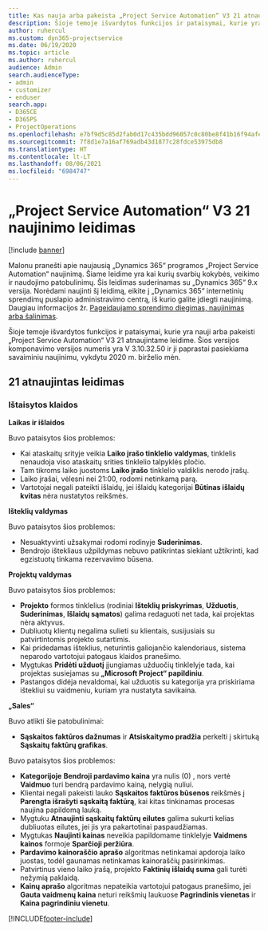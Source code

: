 ```yaml
---
title: Kas nauja arba pakeista „Project Service Automation“ V3 21 atnaujintame leidime
description: Šioje temoje išvardytos funkcijos ir pataisymai, kurie yra pasiekiami „Project Service Automation“ V3 21 atnaujintame leidime.
author: ruhercul
ms.custom: dyn365-projectservice
ms.date: 06/19/2020
ms.topic: article
ms.author: ruhercul
audience: Admin
search.audienceType:
- admin
- customizer
- enduser
search.app:
- D365CE
- D365PS
- ProjectOperations
ms.openlocfilehash: e7bf9d5c85d2fab0d17c435bdd96057c0c80be8f41b16f94afe6b1f554e7a9fe
ms.sourcegitcommit: 7f8d1e7a16af769adb43d1877c28fdce53975db8
ms.translationtype: HT
ms.contentlocale: lt-LT
ms.lasthandoff: 08/06/2021
ms.locfileid: "6984747"
---
```

# <a name="project-service-automation-update-release-21-v3"></a>„Project Service Automation“ V3 21 naujinimo leidimas

[!include [banner](../includes/psa-now-project-operations.md)]

Malonu pranešti apie naujausią „Dynamics 365“ programos „Project Service Automation“ naujinimą. Šiame leidime yra kai kurių svarbių kokybės, veikimo ir naudojimo patobulinimų. Šis leidimas suderinamas su „Dynamics 365“ 9.x versija. Norėdami naujinti šį leidimą, eikite į „Dynamics 365“ internetinių sprendimų puslapio administravimo centrą, iš kurio galite įdiegti naujinimą. Daugiau informacijos žr. [Pageidaujamo sprendimo diegimas, naujinimas arba šalinimas](/power-platform/admin/install-remove-preferred-solution).

Šioje temoje išvardytos funkcijos ir pataisymai, kurie yra nauji arba pakeisti „Project Service Automation“ V3 21 atnaujintame leidime. Šios versijos komponavimo versijos numeris yra V 3.10.32.50 ir ji paprastai pasiekiama savaiminiu naujinimu, vykdytu 2020 m. birželio mėn.

## <a name="update-release-21"></a>21 atnaujintas leidimas

### <a name="bug-fixes"></a>Ištaisytos klaidos

**Laikas ir išlaidos**

Buvo pataisytos šios problemos:

- Kai ataskaitų srityje veikia **Laiko įrašo tinklelio valdymas**, tinklelis nenaudoja viso ataskaitų srities tinklelio talpyklės pločio.
- Tam tikroms laiko juostoms **Laiko įrašo** tinklelio valdiklis nerodo įrašų.
- Laiko įrašai, vėlesni nei 21:00, rodomi netinkamą parą.
- Vartotojai negali pateikti išlaidų, jei išlaidų kategorijai **Būtinas išlaidų kvitas** nėra nustatytos reikšmės.

**Išteklių valdymas**

Buvo pataisytos šios problemos:

- Nesuaktyvinti užsakymai rodomi rodinyje **Suderinimas**.
- Bendrojo ištekliaus užpildymas nebuvo patikrintas siekiant užtikrinti, kad egzistuotų tinkama rezervavimo būsena.

**Projektų valdymas**

Buvo pataisytos šios problemos:

- **Projekto** formos tinklelius (rodiniai **Išteklių priskyrimas**, **Užduotis**, **Suderinimas**, **Išlaidų sąmatos**) galima redaguoti net tada, kai projektas nėra aktyvus.
- Dubliuotų klientų negalima sulieti su klientais, susijusiais su patvirtintomis projekto sutartimis.
- Kai pridedamas išteklius, neturintis galiojančio kalendoriaus, sistema neparodo vartotojui patogaus klaidos pranešimo.
- Mygtukas **Pridėti užduotį** įjungiamas užduočių tinklelyje tada, kai projektas susiejamas su **„Microsoft Project“ papildiniu**.
- Pastangos didėja nevaldomai, kai užduotis su kategorija yra priskiriama ištekliui su vaidmeniu, kuriam yra nustatyta savikaina.

**„Sales“**

Buvo atlikti šie patobulinimai:

- **Sąskaitos faktūros dažnumas** ir **Atsiskaitymo pradžia** perkelti į skirtuką **Sąskaitų faktūrų grafikas**.

Buvo pataisytos šios problemos:

- **Kategorijoje** **Bendroji pardavimo kaina** yra nulis (0) , nors vertė **Vaidmuo** turi bendrą pardavimo kainą, nelygią nuliui.
- Klientai negali pakeisti lauko **Sąskaitos faktūros būsenos** reikšmės į **Parengta išrašyti sąskaitą faktūrą**, kai kitas tinkinamas procesas naujina papildomą lauką.
- Mygtuku **Atnaujinti sąskaitų faktūrų eilutes** galima sukurti kelias dubliuotas eilutes, jei jis yra pakartotinai paspaudžiamas.
- Mygtukas **Naujinti kainas** neveikia papildomame tinklelyje **Vaidmens kainos** formoje **Sparčioji peržiūra**.
- **Pardavimo kainoraščio aprašo** algoritmas netinkamai apdoroja laiko juostas, todėl gaunamas netinkamas kainoraščių pasirinkimas.
- Patvirtinus vieno laiko įrašą, projekto **Faktinių išlaidų suma** gali turėti nežymią paklaidą.
- **Kainų aprašo** algoritmas nepateikia vartotojui patogaus pranešimo, jei **Gauta vaidmenų kaina** neturi reikšmių laukuose **Pagrindinis vienetas** ir **Kaina pagrindiniu vienetu**.


[!INCLUDE[footer-include](../includes/footer-banner.md)]